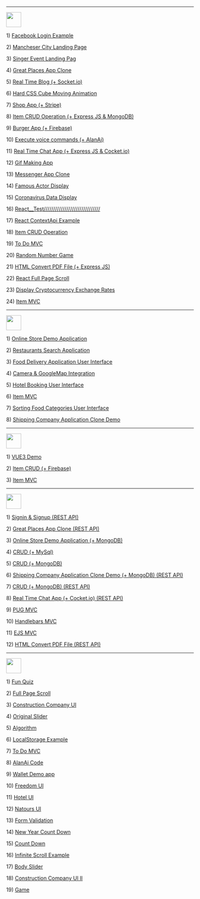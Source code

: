 <hr />
<img height="40px" src="https://img.shields.io/badge/React-20232A?style=for-the-badge&logo=react&logoColor=61DAFB" />
<p> 1) <a href="https://github.com/Mishka-Sakhelashvili/React__FacebookLogin">Facebook Login Example</a> 
<p> 2) <a href="https://github.com/Mishka-Sakhelashvili/React__Manchester">Mancheser City Landing Page</a>
<p> 3) <a href="https://github.com/Mishka-Sakhelashvili/React__Dimash__LandingPage">Singer Event Landing Pag</a>
<p> 4) <a href="https://github.com/Mishka-Sakhelashvili/REACT__PlacesApp">Great Places App Clone</a>
<p> 5) <a href="https://github.com/Mishka-Sakhelashvili/React__Blog">Real Time Blog (+ Socket.io)</a>
<p> 6) <a href="https://github.com/Mishka-Sakhelashvili/React__AmazingCubeNavigation">Hard CSS Cube Moving Animation</a>
<p> 7) <a href="https://github.com/Mishka-Sakhelashvili/React__Commerce.js">Shop App (+ Stripe)</a>
<p> 8) <a href="https://github.com/Mishka-Sakhelashvili/MongoDb__Express__React__Node__CrudOperation">Item CRUD Operation (+ Express JS & MongoDB)</a>
<p> 9) <a href="https://github.com/Mishka-Sakhelashvili/React__FrontToBack">Burger App (+ Firebase) </a>
<p> 10) <a href="https://github.com/Mishka-Sakhelashvili/React__VoiceMan">Execute voice commands (+ AlanAi)</a>
<p> 11) <a href="https://github.com/Mishka-Sakhelashvili/React__Express__Socket.io__ChatApp">Real Time Chat App (+ Express JS & Cocket.io)</a>
<p> 12) <a href="https://github.com/Mishka-Sakhelashvili/React__Gif">Gif Making App</a>
<p> 13) <a href="https://github.com/Mishka-Sakhelashvili/React__ChatDemo">Messenger App Clone</a>
<p> 14) <a href="https://github.com/Mishka-Sakhelashvili/React__Actor">Famous Actor Display</a>
<p> 15) <a href="https://github.com/Mishka-Sakhelashvili/React__Covd19">Coronavirus Data Display</a>
<p> 16) <a href="https://github.com/Mishka-Sakhelashvili/React__Test">React__Test//////////////////////////////</a>
<p> 17) <a href="https://github.com/Mishka-Sakhelashvili/React__Context">React ContextApi Example</a>
<p> 18) <a href="https://github.com/Mishka-Sakhelashvili/React__PostManagment">Item CRUD Operation</a>
<p> 19) <a href="https://github.com/Mishka-Sakhelashvili/React__ToDo">To Do MVC</a>
<p> 20) <a href="https://github.com/Mishka-Sakhelashvili/React__GameApp">Random Number Game</a>
<p> 21) <a href="https://github.com/Mishka-Sakhelashvili/React__Express__PDFGenerator">HTML Convert PDF File (+ Express JS)</a>
<p> 22) <a href="https://github.com/Mishka-Sakhelashvili/React__AnimationSlider">React Full Page Scroll</a>
<p> 23) <a href="https://github.com/Mishka-Sakhelashvili/React__Crypto">Display Cryptocurrency Exchange Rates</a>
<p> 24) <a href="https://github.com/Mishka-Sakhelashvili/React__MVC"> Item MVC </a>


<hr />
<img height="40px" src="https://img.shields.io/badge/React_Native-20232A?style=for-the-badge&logo=react&logoColor=61DAFB" />
<p> 1) <a href="https://github.com/Mishka-Sakhelashvili/RN__SalesAppDemo">  Online Store  Demo Application</a> </p>
<p> 2) <a href="https://github.com/Mishka-Sakhelashvili/RN__RestaurantSearch">Restaurants Search Application</a></p>
<p> 3) <a href="https://github.com/Mishka-Sakhelashvili/RN__RecipeApp">Food Delivery Application User Interface</a></p>
<p> 4) <a href="https://github.com/Mishka-Sakhelashvili/RN__Camera">Camera & GoogleMap Integration</a></p>
<p> 5) <a href="https://github.com/Mishka-Sakhelashvili/RN__Booking__UI">Hotel Booking User Interface</a></p>
<p> 6) <a href="https://github.com/Mishka-Sakhelashvili/RN__AppHouses">Item MVC</a></p>
<p> 7) <a href="https://github.com/Mishka-Sakhelashvili/RN__Delivery__UI">Sorting Food Categories User Interface</a></p>
<p> 8) <a href="https://github.com/Mishka-Sakhelashvili/RN__Express__MongoDB__CargonApp">Shipping Company Application Clone  Demo</a></p>

<hr />
<img height="40px" src="https://img.shields.io/badge/Vue.js-35495E?style=for-the-badge&logo=vue.js&logoColor=4FC08D" />
<p> 1) <a href="https://github.com/Mishka-Sakhelashvili/VUE3__DemoApp">VUE3 Demo </a> 
<p> 2) <a href="https://github.com/Mishka-Sakhelashvili/Vue__Manager"> Item CRUD (+ Firebase) </a> 
<p> 3) <a href="https://github.com/Mishka-Sakhelashvili/VUE__MVC">Item MVC</a> 

<hr />
<img height="40px" src="https://img.shields.io/badge/Node.js-43853D?style=for-the-badge&logo=node.js&logoColor=white" />
<p> 1) <a href="https://github.com/Mishka-Sakhelashvili/EXPRESS__AuthRestApi">Signin & Signup (REST API)</a> 
<p> 2) <a href="https://github.com/Mishka-Sakhelashvili/EXPRESS__RESTAPI__PlacesApp">Great Places App Clone (REST API) </a> 
<p> 3) <a href="https://github.com/Mishka-Sakhelashvili/Node__Mongo__ShopApp"> Online Store  Demo Application (+ MongoDB)</a> 
<p> 4) <a href="https://github.com/Mishka-Sakhelashvili/Express__Sequelize__CRUD">CRUD (+ MySql) </a> 
<p> 5) <a href="https://github.com/Mishka-Sakhelashvili/Express__REST"> CRUD (+ MongoDB)</a> 
<p> 6) <a href="https://github.com/Mishka-Sakhelashvili/RN__Express__MongoDB__CargonApp"> Shipping Company Application Clone  Demo (+ MongoDB) (REST API) </a> 
<p> 7) <a href="https://github.com/Mishka-Sakhelashvili/MongoDb__Express__React__Node__CrudOperation">CRUD (+ MongoDB) (REST API)</a> 
<p> 8) <a href="https://github.com/Mishka-Sakhelashvili/React__Express__Socket.io__ChatApp">Real Time Chat App (+ Cocket.io) (REST API)</a> 
<p> 9) <a href="https://github.com/Mishka-Sakhelashvili/Express__Pug">PUG MVC</a> 
<p> 10) <a href="https://github.com/Mishka-Sakhelashvili/Express__Handlebars">Handlebars MVC</a> 
<p> 11) <a href="https://github.com/Mishka-Sakhelashvili/Express__Ejs">EJS MVC</a> 
<p> 12) <a href="https://github.com/Mishka-Sakhelashvili/React__Express__PDFGenerator">HTML Convert PDF File (REST API) </a> 

<hr />
<img height="40px" src="https://img.shields.io/badge/JavaScript-F7DF1E?style=for-the-badge&logo=javascript&logoColor=black" />
<p> 1) <a href="https://github.com/Mishka-Sakhelashvili/JS__Quiz">Fun Quiz</a> 
<p> 2) <a href="https://github.com/Mishka-Sakhelashvili/JQuery__FullPageScroll">Full Page Scroll</a>
<p> 3) <a href="https://github.com/Mishka-Sakhelashvili/JS__ConstructionCompanyWhite">Construction Company UI </a>
<p> 4) <a href="https://github.com/Mishka-Sakhelashvili/JQuery__AnimatedSlider">Original Slider </a>
<p> 5) <a href="https://github.com/Mishka-Sakhelashvili/JS__Function">Algorithm</a>
<p> 6) <a href="https://github.com/Mishka-Sakhelashvili/JS__LocalStorage">LocalStorage Example </a>
<p> 7) <a href="https://github.com/Mishka-Sakhelashvili/JS__Todo">To Do MVC</a>
<p> 8) <a href="https://github.com/Mishka-Sakhelashvili/JS__AlanAi">AlanAi Code </a>
<p> 9) <a href="https://github.com/Mishka-Sakhelashvili/JS__Wallet">  Wallet Demo app   </a>
<p> 10) <a href="https://github.com/Mishka-Sakhelashvili/MarkUp__Freedom">  Freedom UI  </a>
<p> 11) <a href="https://github.com/Mishka-Sakhelashvili/MarkUp__Hotel">  Hotel UI  </a>
<p> 12) <a href="https://github.com/Mishka-Sakhelashvili/MarkUp__Natours">Natours UI </a>
<p> 13) <a href="https://github.com/Mishka-Sakhelashvili/JS__FormValidator">Form Validation</a>
<p> 14) <a href="https://github.com/Mishka-Sakhelashvili/JS__CountDown">New Year Count Down</a>
<p> 15) <a href="https://github.com/Mishka-Sakhelashvili/JS__Count">Count Down</a>
<p> 16) <a href="https://github.com/Mishka-Sakhelashvili/JS__InfiniteScroll">Infinite Scroll Example</a>
<p> 17) <a href="https://github.com/Mishka-Sakhelashvili/JS__Slider"> Body Slider </a>
<p> 18) <a href="https://github.com/Mishka-Sakhelashvili/JQuery__MarkUpBuild">Construction Company UI  II </a>
<p> 19) <a href="https://github.com/Mishka-Sakhelashvili/JS__Game">Game</a>


